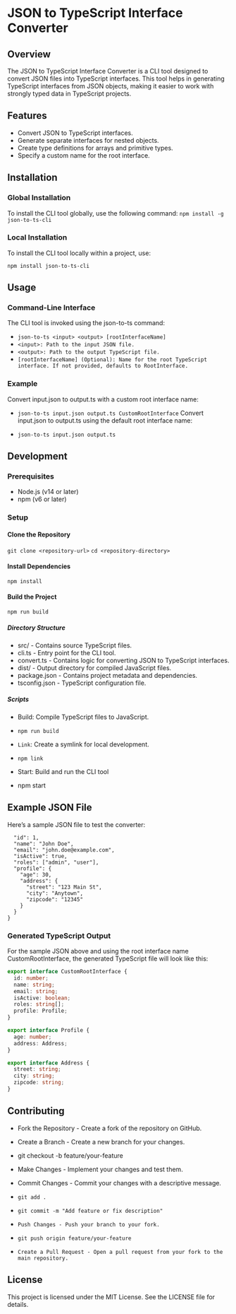 # JSON to TypeScript Interface Converter
## Overview
The JSON to TypeScript Interface Converter is a CLI tool designed to convert JSON files into TypeScript interfaces. This tool helps in generating TypeScript interfaces from JSON objects, making it easier to work with strongly typed data in TypeScript projects.

## Features
- Convert JSON to TypeScript interfaces.
- Generate separate interfaces for nested objects.
- Create type definitions for arrays and primitive types.
- Specify a custom name for the root interface.
## Installation
### Global Installation
To install the CLI tool globally, use the following command:
```npm install -g json-to-ts-cli```

### Local Installation
To install the CLI tool locally within a project, use:

``` npm install json-to-ts-cli ``` 

## Usage
### Command-Line Interface
The CLI tool is invoked using the json-to-ts command:
- ```json-to-ts <input> <output> [rootInterfaceName]```
- ```<input>: Path to the input JSON file.```
- ```<output>: Path to the output TypeScript file.```
- ```[rootInterfaceName] (Optional): Name for the root TypeScript interface. If not provided, defaults to RootInterface.``` 

### Example
Convert input.json to output.ts with a custom root interface name:

- ```json-to-ts input.json output.ts CustomRootInterface```
Convert input.json to output.ts using the default root interface name:

- ```json-to-ts input.json output.ts```

## Development
### Prerequisites
- Node.js (v14 or later)
- npm (v6 or later)
### Setup
#### Clone the Repository

```git clone <repository-url>```
```cd <repository-directory>```
#### Install Dependencies
```npm install```
#### Build the Project
```npm run build```

##### Directory Structure
- src/ - Contains source TypeScript files.
- cli.ts - Entry point for the CLI tool.
- convert.ts - Contains logic for converting JSON to TypeScript interfaces.
- dist/ - Output directory for compiled JavaScript files.
- package.json - Contains project metadata and dependencies.
- tsconfig.json - TypeScript configuration file.
##### Scripts
- Build: Compile TypeScript files to JavaScript.
- ```npm run build```
- ```Link```: Create a symlink for local development.

- ```npm link```
- Start: Build and run the CLI tool
- npm start
## Example JSON File
Here’s a sample JSON file to test the converter:

```{
  "id": 1,
  "name": "John Doe",
  "email": "john.doe@example.com",
  "isActive": true,
  "roles": ["admin", "user"],
  "profile": {
    "age": 30,
    "address": {
      "street": "123 Main St",
      "city": "Anytown",
      "zipcode": "12345"
    }
  }
} 
```
### Generated TypeScript Output
For the sample JSON above and using the root interface name CustomRootInterface, the generated TypeScript file will look like this:

```ts
export interface CustomRootInterface {
  id: number;
  name: string;
  email: string;
  isActive: boolean;
  roles: string[];
  profile: Profile;
}

export interface Profile {
  age: number;
  address: Address;
}

export interface Address {
  street: string;
  city: string;
  zipcode: string;
}
```
## Contributing
- Fork the Repository - Create a fork of the repository on GitHub.
- Create a Branch - Create a new branch for your changes.

- git checkout -b feature/your-feature
- Make Changes - Implement your changes and test them.
- Commit Changes - Commit your changes with a descriptive message.

- ```git add .```
- ```git commit -m "Add feature or fix description"```
- ```Push Changes - Push your branch to your fork.```

- ```git push origin feature/your-feature```
- ```Create a Pull Request - Open a pull request from your fork to the main repository.```

## License
This project is licensed under the MIT License. See the LICENSE file for details.
